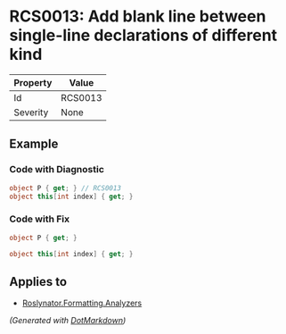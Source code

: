 # RCS0013: Add blank line between single\-line declarations of different kind

| Property | Value   |
| -------- | ------- |
| Id       | RCS0013 |
| Severity | None    |

## Example

### Code with Diagnostic

```csharp
object P { get; } // RCS0013
object this[int index] { get; }
```

### Code with Fix

```csharp
object P { get; }

object this[int index] { get; }
```

## Applies to

* [Roslynator.Formatting.Analyzers](https://www.nuget.org/packages/Roslynator.Formatting.Analyzers)


*\(Generated with [DotMarkdown](http://github.com/JosefPihrt/DotMarkdown)\)*